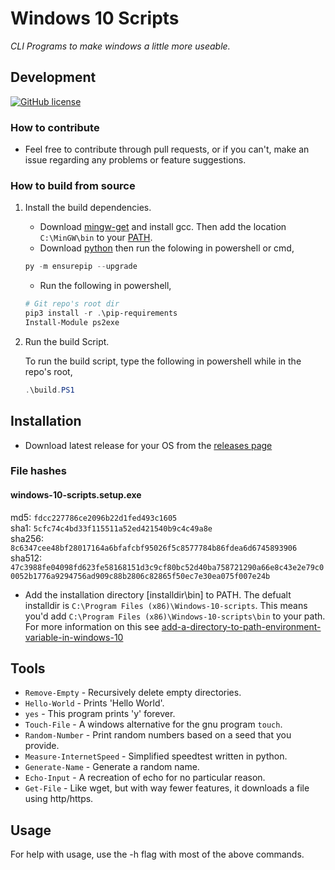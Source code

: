 <!--
Author: Aidan Neal <squidwardnose4507@gmail.com>
Maintainer: Aidan Neal 
Contact: https://discord.gg/8wBUFeGGYC (Discord)
License: (MIT)
-->

# Windows 10 Scripts

*CLI Programs to make windows a little more useable.*

## Development

[![GitHub license](https://img.shields.io/github/license/Naereen/StrapDown.js.svg)](https://github.com/Naereen/StrapDown.js/blob/master/LICENSE)


### How to contribute

- Feel free to contribute through pull requests, or if you can't, make an issue regarding any problems or feature suggestions.

### How to build from source

1. Install the build dependencies.  

    - Download [mingw-get](https://sourceforge.net/projects/mingw/files/Installer/mingw-get-setup.exe/download) and install gcc. Then add the location `C:\MinGW\bin` to your [PATH](https://www.c-sharpcorner.com/article/add-a-directory-to-path-environment-variable-in-windows-10/).
    - Download [python](https://www.python.org/downloads/) then run the folowing in powershell or cmd,  

    ```powershell
    py -m ensurepip --upgrade
    ```

    - Run the following in powershell,

    ```powershell
    # Git repo's root dir
    pip3 install -r .\pip-requirements
    Install-Module ps2exe
    ```

2. Run the build Script.

    To run the build script, type the following in powershell while in the repo's root,

    ```powershell
    .\build.PS1
    ```

## Installation

- Download latest release for your OS from the [releases page](https://github.com/El-Wumbus/windows-10-scripts/releases)

### File hashes

#### windows-10-scripts.setup.exe

md5: `fdcc227786ce2096b22d1fed493c1605`  
sha1: `5cfc74c4bd33f115511a52ed421540b9c4c49a8e`  
sha256: `8c6347cee48bf28017164a6bfafcbf95026f5c8577784b86fdea6d6745893906`  
sha512: `47c3988fe04098fd623fe58168151d3c9cf80bc52d40ba758721290a66e8c43e2e79c00052b1776a9294756ad909c88b2806c82865f50ec7e30ea075f007e24b`  

- Add the installation directory [installdir\bin] to PATH. The defualt installdir is `C:\Program Files (x86)\Windows-10-scripts`. This means you'd add `C:\Program Files (x86)\Windows-10-scripts\bin` to your path. For more information on this see [add-a-directory-to-path-environment-variable-in-windows-10](https://www.c-sharpcorner.com/article/add-a-directory-to-path-environment-variable-in-windows-10/)

## Tools

- `Remove-Empty` - Recursively delete empty directories.
- `Hello-World` - Prints 'Hello World'.
- `yes` - This program prints 'y' forever.
- `Touch-File` - A windows alternative for the gnu program `touch`.
- `Random-Number` - Print random numbers based on a seed that you provide.
- `Measure-InternetSpeed` - Simplified speedtest written in python.
- `Generate-Name` - Generate a random name.
- `Echo-Input` - A recreation of echo for no particular reason.
- `Get-File` - Like wget, but with way fewer features, it downloads a file using http/https.

## Usage

For help with usage, use the -h flag with most of the above commands.
